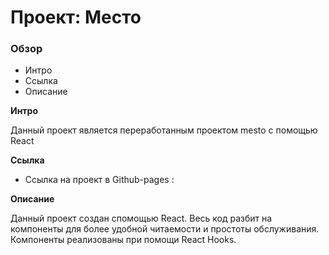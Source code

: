 # Проект: Место

### Обзор
* Интро
* Ссылка
* Описание

**Интро**

Данный проект является переработанным проектом mesto с помощью React

**Ссылка**

* Ссылка на проект в Github-pages :

**Описание**

Данный проект создан спомощью React. Весь код разбит на компоненты для более удобной читаемости и простоты обслуживания. Компоненты реализованы при помощи React Hooks. 
